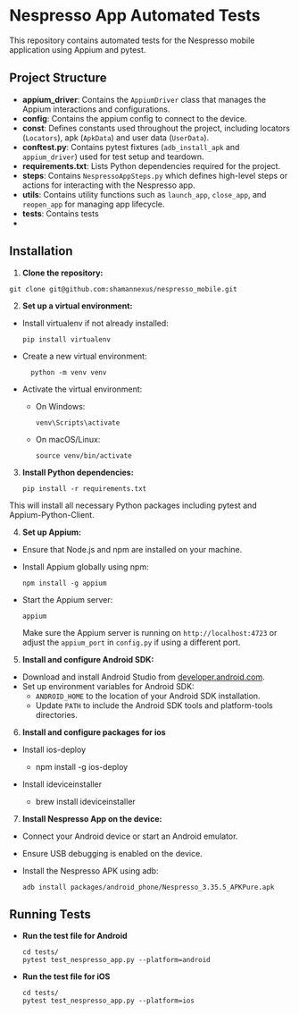 # Nespresso App Automated Tests

This repository contains automated tests for the Nespresso mobile application using Appium and pytest.

## Project Structure

- **appium_driver**: Contains the `AppiumDriver` class that manages the Appium interactions and configurations.
- **config**: Contains the appium config to connect to the device.
- **const**: Defines constants used throughout the project, including locators (`Locators`), apk (`ApkData`) and user data (`UserData`).
- **conftest.py**: Contains pytest fixtures (`adb_install_apk` and `appium_driver`) used for test setup and teardown.
- **requirements.txt**: Lists Python dependencies required for the project.
- **steps**: Contains `NespressoAppSteps.py` which defines high-level steps or actions for interacting with the Nespresso app.
- **utils**: Contains utility functions such as `launch_app`, `close_app`, and `reopen_app` for managing app lifecycle.
- **tests**: Contains tests
- 
## Installation

1. **Clone the repository:**
  ```
git clone git@github.com:shamannexus/nespresso_mobile.git
  ```
2. **Set up a virtual environment:**

- Install virtualenv if not already installed:

  ```
  pip install virtualenv
  ```

- Create a new virtual environment:

  ```
    python -m venv venv
  ```

- Activate the virtual environment:

  - On Windows:

    ```
    venv\Scripts\activate
    ```

  - On macOS/Linux:

    ```
    source venv/bin/activate
    ```

3. **Install Python dependencies:**
    ```
    pip install -r requirements.txt
    ```

This will install all necessary Python packages including pytest and Appium-Python-Client.

4. **Set up Appium:**

- Ensure that Node.js and npm are installed on your machine.
- Install Appium globally using npm:

  ```
  npm install -g appium
  ```

- Start the Appium server:

  ```
  appium
  ```

  Make sure the Appium server is running on `http://localhost:4723` or adjust the `appium_port` in `config.py` if using a different port.

5. **Install and configure Android SDK:**

- Download and install Android Studio from [developer.android.com](https://developer.android.com/studio).
- Set up environment variables for Android SDK:
  - `ANDROID_HOME` to the location of your Android SDK installation.
  - Update `PATH` to include the Android SDK tools and platform-tools directories.

6. **Install and configure packages for ios**

- Install ios-deploy
  - npm install -g ios-deploy

- Install ideviceinstaller
  - brew install ideviceinstaller


7. **Install Nespresso App on the device:**

- Connect your Android device or start an Android emulator.
- Ensure USB debugging is enabled on the device.
- Install the Nespresso APK using adb:

  ```
  adb install packages/android_phone/Nespresso_3.35.5_APKPure.apk
  ```
  
## Running Tests

- **Run the test file for Android**
  ```
  cd tests/ 
  pytest test_nespresso_app.py --platform=android
  ```
- **Run the test file for iOS**
  ```
  cd tests/ 
  pytest test_nespresso_app.py --platform=ios
  ```
